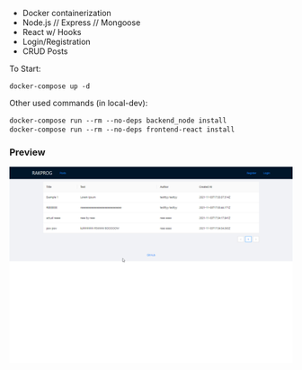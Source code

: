 
- Docker containerization
- Node.js // Express // Mongoose
- React w/ Hooks
- Login/Registration
- CRUD Posts

To Start:
```
docker-compose up -d
```

Other used commands (in local-dev):
```
docker-compose run --rm --no-deps backend_node install
docker-compose run --rm --no-deps frontend-react install
```
### Preview
![preview](preview.gif)